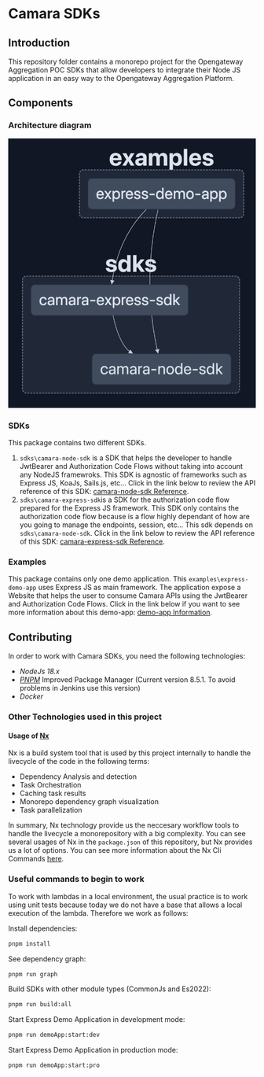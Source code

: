 # Camara SDKs

## Introduction

This repository folder contains a monorepo project for the Opengateway Aggregation POC SDKs that allow developers to integrate their Node JS application in an easy way to the Opengateway Aggregation Platform.

## Components

### Architecture diagram

![docs/architecture.png](docs/architecture.png)

### SDKs
This package contains two different SDKs.

1. ```sdks\camara-node-sdk``` is a SDK that helps the developer to handle JwtBearer and Authorization Code Flows without taking into account any NodeJS framewroks. This SDK is agnostic of frameworks such as Express JS, KoaJs, Sails.js, etc...
Click in the link below to review the API reference of this SDK: [camara-node-sdk Reference](sdks/camara-node-sdk/README.md).
2. ```sdks\camara-express-sdk```is a SDK for the authorization code flow prepared for the Express JS framework. This SDK only contains the authorization code flow because is a flow highly dependant of how are you going to manage the endpoints, session, etc... This sdk depends on ```sdks\camara-node-sdk```.
Click in the link below to review the API reference of this SDK: [camara-express-sdk Reference](sdks/camara-express-sdk/README.md).

### Examples
This package contains only one demo application. This ```examples\express-demo-app``` uses Express JS as main framework. The application expose a Website that helps the user to consume Camara APIs using the JwtBearer and Authorization Code Flows.
Click in the link below if you want to see more information about this demo-app: [demo-app Information](examples/express-demo-app/README.md).


## Contributing

In order to work with Camara SDKs, you need the following technologies:
* *NodeJs 18.x*
* *[PNPM](https://pnpm.io/installation)* Improved Package Manager (Current version 8.5.1. To avoid problems in Jenkins use this version)
* *Docker*

### Other Technologies used in this project

#### Usage of [Nx](https://nx.dev/)
Nx is a build system tool that is used by this project internally to handle the livecycle of the code in the following terms:
* Dependency Analysis and detection
* Task Orchestration
* Caching task results
* Monorepo dependency graph visualization
* Task parallelization

In summary, Nx technology provide us the neccesary workflow tools to handle the livecycle a monorepository with a big complexity.
You can see several usages of Nx in the `package.json` of this repository, but Nx provides us a lot of options. You can see more information about the Nx Cli Commands [here](https://nx.dev/reference/commands).


### Useful commands to begin to work

To work with lambdas in a local environment, the usual practice is to work using unit tests because today we do not have a base that allows a local execution of the lambda. Therefore we work as follows:

Install dependencies:
```sh
pnpm install
```

See dependency graph:
```sh
pnpm run graph
```

Build SDKs with other module types (CommonJs and Es2022):
```sh
pnpm run build:all
```

Start Express Demo Application in development mode:
```sh
pnpm run demoApp:start:dev
```

Start Express Demo Application in production mode:
```sh
pnpm run demoApp:start:pro
```
